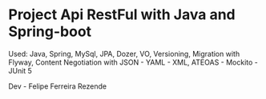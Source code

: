# Project Api RestFul with Java and Spring-boot

Used: Java, Spring, MySql, JPA, Dozer, VO, Versioning, 
Migration with Flyway, Content Negotiation with JSON - YAML - XML,
ATEOAS - Mockito - JUnit 5

Dev - Felipe Ferreira Rezende

